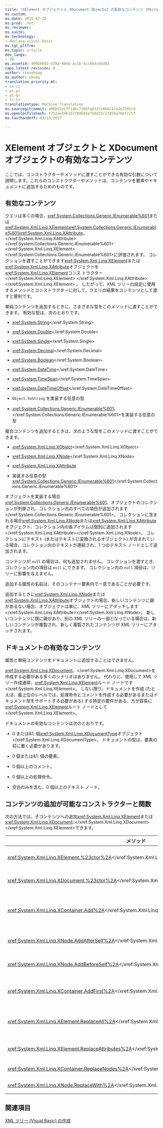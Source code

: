 ```yaml
---
title: "XElement オブジェクトと XDocument Objects2 の有効なコンテンツ |Microsoft ドキュメント"
ms.custom: 
ms.date: 2015-07-20
ms.prod: .net
ms.reviewer: 
ms.suite: 
ms.technology:
- devlang-visual-basic
ms.tgt_pltfrm: 
ms.topic: article
dev_langs:
- VB
ms.assetid: 400bb692-478a-40b6-ac1b-4ccbb4cbbd02
caps.latest.revision: 4
author: stevehoag
ms.author: shoag
translation.priority.mt:
- cs-cz
- pl-pl
- pt-br
- tr-tr
translationtype: Machine Translation
ms.sourcegitcommit: a06bd2a17f1d6c7308fa6337c866c1ca2e7281c0
ms.openlocfilehash: f752ae346167709b95e758d15c1785ba7b6fcc5f
ms.lasthandoff: 03/13/2017

---
```

# <a name="valid-content-of-xelement-and-xdocument-objects"></a>XElement オブジェクトと XDocument オブジェクトの有効なコンテンツ
ここでは、コンストラクターやメソッドに渡すことができる有効な引数について説明します。これらのコンストラクターやメソッドは、コンテンツを要素やドキュメントに追加するためのものです。  
  
## <a name="valid-content"></a>有効なコンテンツ  
 クエリは多くの場合、<xref:System.Collections.Generic.IEnumerable%601>または<xref:System.Xml.Linq.XElement><xref:System.Collections.Generic.IEnumerable%601><xref:System.Xml.Linq.XAttribute>。</xref:System.Xml.Linq.XAttribute></xref:System.Collections.Generic.IEnumerable%601></xref:System.Xml.Linq.XElement></xref:System.Collections.Generic.IEnumerable%601>に評価されます。 コレクションを渡すことができます<xref:System.Xml.Linq.XElement>または<xref:System.Xml.Linq.XAttribute>オブジェクトを<xref:System.Xml.Linq.XElement>コンス トラクター</xref:System.Xml.Linq.XElement> </xref:System.Xml.Linq.XAttribute> </xref:System.Xml.Linq.XElement> 。 したがって、XML ツリーの設定に使用するメソッドとコンストラクターに対して、クエリの結果をコンテンツとして渡すと便利です。  
  
 単純コンテンツを追加するときに、さまざまな型をこのメソッドに渡すことができます。 有効な型は、次のとおりです。  
  
-   <xref:System.String></xref:System.String>  
  
-   <xref:System.Double></xref:System.Double>  
  
-   <xref:System.Single></xref:System.Single>  
  
-   <xref:System.Decimal></xref:System.Decimal>  
  
-   <xref:System.Boolean></xref:System.Boolean>  
  
-   <xref:System.DateTime></xref:System.DateTime>  
  
-   <xref:System.TimeSpan></xref:System.TimeSpan>  
  
-   <xref:System.DateTimeOffset></xref:System.DateTimeOffset>  
  
-   `Object.ToString` を実装する任意の型  
  
-   <xref:System.Collections.Generic.IEnumerable%601>。</xref:System.Collections.Generic.IEnumerable%601>を実装する任意の型  
  
 複合コンテンツを追加するときは、次のような型をこのメソッドに渡すことができます。  
  
-   <xref:System.Xml.Linq.XObject></xref:System.Xml.Linq.XObject>  
  
-   <xref:System.Xml.Linq.XNode></xref:System.Xml.Linq.XNode>  
  
-   <xref:System.Xml.Linq.XAttribute>  
  
-   実装する任意の型<xref:System.Collections.Generic.IEnumerable%601></xref:System.Collections.Generic.IEnumerable%601>  
  
 オブジェクトを実装する場合<xref:System.Collections.Generic.IEnumerable%601>、オブジェクトのコレクションが列挙され、コレクション内のすべての項目が追加されます</xref:System.Collections.Generic.IEnumerable%601>。 コレクションに含まれる場合<xref:System.Xml.Linq.XNode>または<xref:System.Xml.Linq.XAttribute>オブジェクト、コレクション内の各アイテムは個別に追加されます</xref:System.Xml.Linq.XAttribute></xref:System.Xml.Linq.XNode>。 コレクションにテキスト (またはテキストに変換されるオブジェクト) が含まれている場合、コレクション内のテキストが連結され、1 つのテキスト ノードとして追加されます。  
  
 コンテンツが `null` の場合は、何も追加されません。 コレクションを渡すとき、コレクション内の項目は `null` にできます。 コレクション内の `null` 項目は、ツリーに影響を与えません。  
  
 追加する属性の名前は、そのコンテナー要素内で一意であることが必要です。  
  
 追加するときに<xref:System.Xml.Linq.XNode>または<xref:System.Xml.Linq.XAttribute>オブジェクトの場合、新しいコンテンツに親があるない場合、オブジェクトは単に、XML ツリーにアタッチします</xref:System.Xml.Linq.XAttribute></xref:System.Xml.Linq.XNode>。 新しいコンテンツに既に親があり、別の XML ツリーの一部となっている場合は、新しいコンテンツが複製され、新しく複製されたコンテンツが XML ツリーにアタッチされます。  
  
## <a name="valid-content-for-documents"></a>ドキュメントの有効なコンテンツ  
 属性と単純コンテンツをドキュメントに追加することはできません。  
  
 <xref:System.Xml.Linq.XDocument>。</xref:System.Xml.Linq.XDocument>を作成する必要がある多くのシナリオはありません。 代わりに、使用して XML ツリー作成通常、<xref:System.Xml.Linq.XElement>ルート ノードです</xref:System.Xml.Linq.XElement>。 しない限り、ドキュメントを作成 (たとえば、最上位のレベルでは、処理命令とコメントを作成する必要があるまたはドキュメント型をサポートする必要がある) する特定の要件がある、方が容易に<xref:System.Xml.Linq.XElement>ルート ノードとして</xref:System.Xml.Linq.XElement>。  
  
 ドキュメントの有効なコンテンツは次のとおりです。  
  
-   0 または&1; 個<xref:System.Xml.Linq.XDocumentType>オブジェクト</xref:System.Xml.Linq.XDocumentType>。 ドキュメントの型は、要素の前に置く必要があります。  
  
-   0 個または&1; 個の要素。  
  
-   0 個以上のコメント。  
  
-   0 個以上の処理命令。  
  
-   空白のみを含む、0 個以上のテキスト ノード。  
  
## <a name="constructors-and-functions-that-allow-adding-content"></a>コンテンツの追加が可能なコンストラクターと関数  
 次の方法では、子コンテンツへの追加<xref:System.Xml.Linq.XElement>または<xref:System.Xml.Linq.XDocument>::</xref:System.Xml.Linq.XDocument></xref:System.Xml.Linq.XElement>できます。  
  
|メソッド|説明|  
|------------|-----------------|  
|<xref:System.Xml.Linq.XElement.%23ctor%2A></xref:System.Xml.Linq.XElement.%23ctor%2A>|<xref:System.Xml.Linq.XElement>。</xref:System.Xml.Linq.XElement>の構築します。|  
|<xref:System.Xml.Linq.XDocument.%23ctor%2A></xref:System.Xml.Linq.XDocument.%23ctor%2A>|<xref:System.Xml.Linq.XDocument>。</xref:System.Xml.Linq.XDocument>の構築します。|  
|<xref:System.Xml.Linq.XContainer.Add%2A></xref:System.Xml.Linq.XContainer.Add%2A>|<xref:System.Xml.Linq.XElement>または<xref:System.Xml.Linq.XDocument>.</xref:System.Xml.Linq.XDocument></xref:System.Xml.Linq.XElement>の子コンテンツの末尾に追加します。|  
|<xref:System.Xml.Linq.XNode.AddAfterSelf%2A></xref:System.Xml.Linq.XNode.AddAfterSelf%2A>|<xref:System.Xml.Linq.XNode>。</xref:System.Xml.Linq.XNode>後にコンテンツを追加します。|  
|<xref:System.Xml.Linq.XNode.AddBeforeSelf%2A></xref:System.Xml.Linq.XNode.AddBeforeSelf%2A>|<xref:System.Xml.Linq.XNode>。</xref:System.Xml.Linq.XNode>する前にコンテンツを追加します。|  
|<xref:System.Xml.Linq.XContainer.AddFirst%2A></xref:System.Xml.Linq.XContainer.AddFirst%2A>|<xref:System.Xml.Linq.XContainer>。</xref:System.Xml.Linq.XContainer>の子コンテンツの冒頭にコンテンツを追加します。|  
|<xref:System.Xml.Linq.XElement.ReplaceAll%2A></xref:System.Xml.Linq.XElement.ReplaceAll%2A>|<xref:System.Xml.Linq.XElement>。</xref:System.Xml.Linq.XElement>のすべてのコンテンツ (子ノードおよび属性) を置き換えます|  
|<xref:System.Xml.Linq.XElement.ReplaceAttributes%2A></xref:System.Xml.Linq.XElement.ReplaceAttributes%2A>|<xref:System.Xml.Linq.XElement>。</xref:System.Xml.Linq.XElement>属性に置き換えられます|  
|<xref:System.Xml.Linq.XContainer.ReplaceNodes%2A></xref:System.Xml.Linq.XContainer.ReplaceNodes%2A>|子ノードを新しいコンテンツに置き換えます。|  
|<xref:System.Xml.Linq.XNode.ReplaceWith%2A></xref:System.Xml.Linq.XNode.ReplaceWith%2A>|ノードを新しいコンテンツに置き換えます。|  
  
## <a name="see-also"></a>関連項目  
 [XML ツリー (Visual Basic) の作成](../../../../visual-basic/programming-guide/concepts/linq/creating-xml-trees.md)
